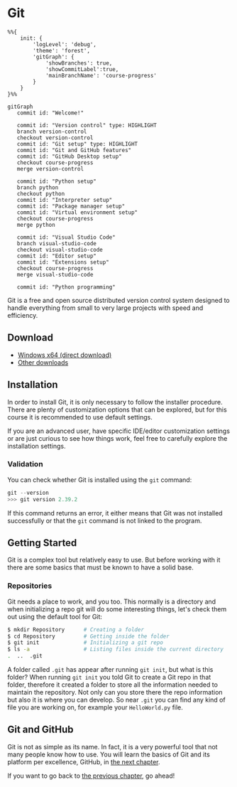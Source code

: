 # Git

```mermaid
%%{
    init: {
        'logLevel': 'debug',
        'theme': 'forest',
        'gitGraph': {
            'showBranches': true,
            'showCommitLabel':true,
            'mainBranchName': 'course-progress'
        }
    }
}%%

gitGraph
   commit id: "Welcome!"

   commit id: "Version control" type: HIGHLIGHT
   branch version-control
   checkout version-control
   commit id: "Git setup" type: HIGHLIGHT
   commit id: "Git and GitHub features"
   commit id: "GitHub Desktop setup"
   checkout course-progress
   merge version-control

   commit id: "Python setup"
   branch python
   checkout python
   commit id: "Interpreter setup"
   commit id: "Package manager setup"
   commit id: "Virtual environment setup"
   checkout course-progress
   merge python

   commit id: "Visual Studio Code"
   branch visual-studio-code
   checkout visual-studio-code
   commit id: "Editor setup"
   commit id: "Extensions setup"
   checkout course-progress
   merge visual-studio-code

   commit id: "Python programming"
```

Git is a free and open source distributed version control system designed to handle everything from small to very large projects with speed and efficiency.

## Download

* [Windows x64 (direct download)](https://github.com/git-for-windows/git/releases/download/v2.39.2.windows.1/Git-2.39.2-64-bit.exe)
* [Other downloads](https://git-scm.com/downloads)

## Installation

In order to install Git, it is only necessary to follow the installer procedure. There are plenty of customization options that can be explored, but for this course it is recommended to use default settings.

If you are an advanced user, have specific IDE/editor customization settings or are just curious to see how things work, feel free to carefully explore the installation settings.

### Validation

You can check whether Git is installed using the `git` command:

```powershell
git --version
>>> git version 2.39.2
```

If this command returns an error, it either means that Git was not installed successfully or that the `git` command is not linked to the program.

## Getting Started
Git is a complex tool but relatively easy to use. But before working with it there are some basics that must be known to have a solid base.

### Repositories
Git needs a place to work, and you too. This normally is a directory and when initializing a repo git will do some interesting things, let's check them out using the default tool for Git:

```bash
$ mkdir Repository      # Creating a folder
$ cd Repository         # Getting inside the folder
$ git init              # Initializing a git repo
$ ls -a                 # Listing files inside the current directory
.  ..  .git
```
A folder called `.git` has appear after running `git init`, but what is this folder? When running `git init` you told Git to create a Git repo in that folder, therefore it created a folder to store all the information needed to maintain the repository. Not only can you store there the repo information but also it is where you can develop. So near `.git` you can find any kind of file you are working on, for example your `HelloWorld.py` file.


## Git and GitHub

Git is not as simple as its name. In fact, it is a very powerful tool that not many people know how to use. You will learn the basics of Git and its platform per excellence, GitHub, in [the next chapter](../github/README.md).

If you want to go back to [the previous chapter](/README.md), go ahead!
